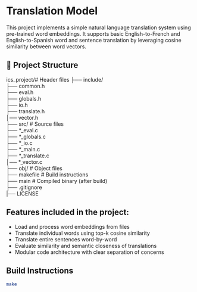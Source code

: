 # Translation Model

This project implements a simple natural language translation system using pre-trained word embeddings. It supports basic English-to-French and English-to-Spanish word and sentence translation by leveraging cosine similarity between word vectors.

## 📁 Project Structure

ics_project/# Header files 
├── include/ <br>
 ├── common.h  <br>
 ├── eval.h  <br>
 ├── globals.h <br>
 ├── io.h  <br>
 ├── translate.h<br> 
 │── vector.h <br>
├── src/ # Source files <br>
  ├── *_eval.c <br>
  ├── *_globals.c <br>
  ├── *_io.c <br>
  ├── *_main.c  <br>
  ├── *_translate.c <br>
  │── *_vector.c <br>
├── obj/ # Object files <br>
├── makefile # Build instructions <br>
├── main # Compiled binary (after build) <br>
├── .gitignore <br>
|── LICENSE<br>



## Features included in the project:

- Load and process word embeddings from files
- Translate individual words using top-k cosine similarity
- Translate entire sentences word-by-word
- Evaluate similarity and semantic closeness of translations
- Modular code architecture with clear separation of concerns

## Build Instructions

```bash
make
